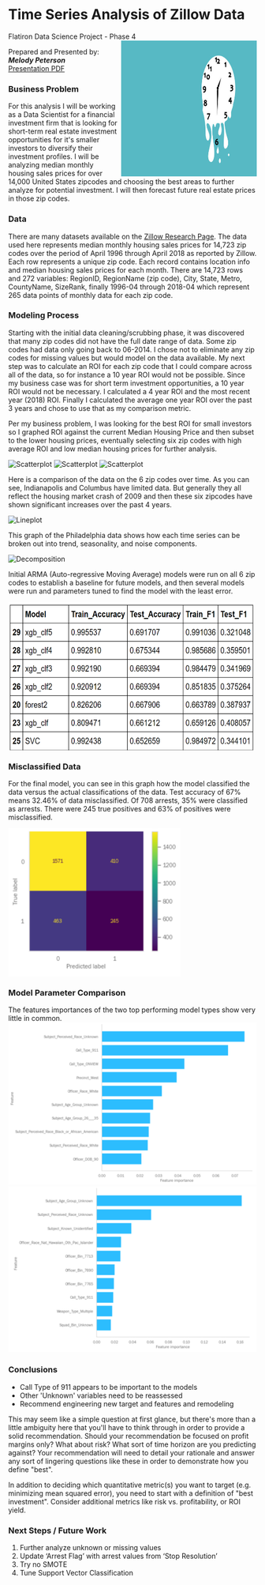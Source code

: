 # Time Series Analysis of Zillow Data
Flatiron Data Science Project - Phase 4
<img src= 
"Images/melting_clock.jpg" 
         alt="Melting Clock Image" 
         align="right"
         width="275" height="275"> 
         
<!---Photo by Kevork Kurdoghlian on Unsplash--->       
<!---<span>Photo by <a href="https://unsplash.com/@pedroplus?utm_source=unsplash&amp;utm_medium=referral&amp;utm_content=creditCopyText">Pedro da Silva</a> on <a href="https://unsplash.com/s/photos/stop-sign?utm_source=unsplash&amp;utm_medium=referral&amp;utm_content=creditCopyText">Unsplash</a></span>--->
Prepared and Presented by:  **_Melody Peterson_**  
[Presentation PDF](https://github.com/melodygr/Classification_Project/blob/main/Terry%20Stop%20Presentation.pdf "Presentation PDF")

### Business Problem    
For this analysis I will be working as a Data Scientist for a financial investment firm that is looking for short-term real estate investment opportunities for it's smaller investors to diversify their investment profiles.  I will be analyzing median monthly housing sales prices for over 14,000 United States zipcodes and choosing the best areas to further analyze for potential investment. I will then forecast future real estate prices in those zip codes.   

### Data    
There are many datasets available on the [Zillow Research Page](https://www.zillow.com/research/data/).  The data used here represents median monthly housing sales prices for 14,723 zip codes over the period of April 1996 through April 2018 as reported by Zillow.  Each row represents a unique zip code. Each record contains location info and median housing sales prices for each month.  There are 14,723 rows and 272 variables: RegionID, RegionName (zip code), City, State, Metro, CountyName, SizeRank, finally 1996-04 through 2018-04 which represent 265 data points of monthly data for each zip code.  

### Modeling Process
Starting with the initial data cleaning/scrubbing phase, it was discovered that many zip codes did not have the full date range of data.  Some zip codes had data only going back to 06-2014.  I chose not to eliminate any zip codes for missing values but would model on the data available.  My next step was to calculate an ROI for each zip code that I could compare across all of the data, so for instance a 10 year ROI would not be possible.  Since my business case was for short term investment opportunities, a 10 year ROI would not be necessary.  I calculated a 4 year ROI and the most recent year (2018) ROI.  Finally I calculated the average one year ROI over the past 3 years and chose to use that as my comparison metric.  

Per my business problem, I was looking for the best ROI for small investors so I graphed ROI against the current Median Housing Price and then subset to the lower housing prices, eventually selecting six zip codes with high average ROI and low median housing prices for further analysis.  

![Scatterplot](https://github.com/melodygr/dsc-phase-4-project/blob/main/Images/scatterplot2.png "ROI vs Median House Price")
![Scatterplot](https://github.com/melodygr/dsc-phase-4-project/blob/main/Images/scatterplot3.png "ROI vs Median House Price")
![Scatterplot](https://github.com/melodygr/dsc-phase-4-project/blob/main/Images/scatterplot4.png "ROI vs Median House Price")

Here is a comparison of the data on the 6 zip codes over time.  As you can see, Indianapolis and Columbus have limited data.  But generally they all reflect the housing market crash of 2009 and then these six zipcodes have shown significant increases over the past 4 years.

![Lineplot](https://github.com/melodygr/dsc-phase-4-project/blob/main/Images/lineplotallzips.png "ROI vs Median House Price")

This graph of the Philadelphia data shows how each time series can be broken out into trend, seasonality, and noise components.  

![Decomposition](https://github.com/melodygr/dsc-phase-4-project/blob/main/Images/decomposition.png "ROI vs Median House Price")

Initial ARMA (Auto-regressive Moving Average) models were run on all 6 zip codes to establish a baseline for future models, and then several models were run and parameters tuned to find the model with the least error.  

<img src= 
"Images/model_performance.png" 
         alt="Model Performance" 
         align="center"
         width="500" height="300">  
         
### Misclassified Data
For the final model, you can see in this graph how the model classified the data versus the actual classifications of the data.  Test accuracy of 67% means
32.46% of data misclassified.  Of 708 arrests, 35% were classified as arrests.  There were 245 true positives and 63% of positives were misclassified.  
  
<img src= 
"Images/conf_matrix_xgb4.png" 
         alt="Confusion Matrix" 
         align="center"
         width="350" height="300">  
         
### Model Parameter Comparison
The features importances of the two top performing model types show very little in common.
![Forest2](https://github.com/melodygr/Classification_Project/blob/main/Images/forest_feat.png "Forest2")
![xgb_clf4](https://github.com/melodygr/Classification_Project/blob/main/Images/xgb_feat.png "xgb_clf4")  

### Conclusions  
* Call Type of 911 appears to be important to the models
* Other 'Unknown' variables need to be reassessed
* Recommend engineering new target and features and remodeling

This may seem like a simple question at first glance, but there's more than a little ambiguity here that you'll have to think through in order to provide a solid recommendation. Should your recommendation be focused on profit margins only? What about risk? What sort of time horizon are you predicting against? Your recommendation will need to detail your rationale and answer any sort of lingering questions like these in order to demonstrate how you define "best".  

In addition to deciding which quantitative metric(s) you want to target (e.g. minimizing mean squared error), you need to start with a definition of "best investment". Consider additional metrics like risk vs. profitability, or ROI yield.  

### Next Steps / Future Work  
1. Further analyze unknown or missing values
1. Update ‘Arrest Flag’ with arrest values from ‘Stop Resolution’
1. Try no SMOTE
1. Tune Support Vector Classification


